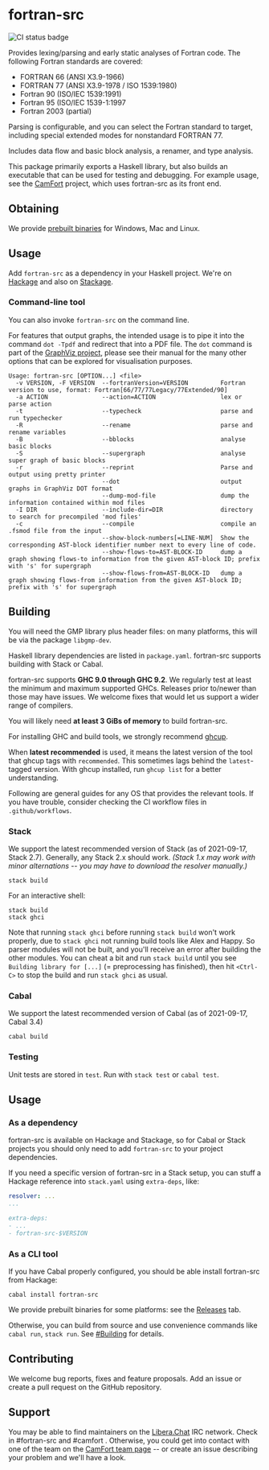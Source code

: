 # fortran-src
![CI status badge](https://github.com/camfort/fortran-src/actions/workflows/ci.yml/badge.svg)

Provides lexing/parsing and early static analyses of Fortran code. The following
Fortran standards are covered:

  * FORTRAN 66 (ANSI X3.9-1966)
  * FORTRAN 77 (ANSI X3.9-1978 / ISO 1539:1980)
  * Fortran 90 (ISO/IEC 1539:1991)
  * Fortran 95 (ISO/IEC 1539-1:1997
  * Fortran 2003 (partial)

Parsing is configurable, and you can select the Fortran standard to target,
including special extended modes for nonstandard FORTRAN 77.

Includes data flow and basic block analysis, a renamer, and type analysis.

This package primarily exports a Haskell library, but also builds an executable
that can be used for testing and debugging. For example usage, see the
[CamFort](https://github.com/camfort/camfort) project, which uses fortran-src as
its front end.

## Obtaining
We provide [prebuilt binaries](https://github.com/camfort/fortran-src/releases)
for Windows, Mac and Linux.

## Usage
Add `fortran-src` as a dependency in your Haskell project. We're on
[Hackage](https://hackage.haskell.org/package/fortran-src) and also on
[Stackage](https://www.stackage.org/package/fortran-src).

### Command-line tool
You can also invoke `fortran-src` on the command line.

For features that output graphs, the intended usage is to pipe it into the
command `dot -Tpdf` and redirect that into a PDF file. The `dot` command is part
of the [GraphViz project](https://www.graphviz.org/), please see their manual
for the many other options that can be explored for visualisation purposes.

```
Usage: fortran-src [OPTION...] <file>
  -v VERSION, -F VERSION  --fortranVersion=VERSION         Fortran version to use, format: Fortran[66/77/77Legacy/77Extended/90]
  -a ACTION               --action=ACTION                  lex or parse action
  -t                      --typecheck                      parse and run typechecker
  -R                      --rename                         parse and rename variables
  -B                      --bblocks                        analyse basic blocks
  -S                      --supergraph                     analyse super graph of basic blocks
  -r                      --reprint                        Parse and output using pretty printer
                          --dot                            output graphs in GraphViz DOT format
                          --dump-mod-file                  dump the information contained within mod files
  -I DIR                  --include-dir=DIR                directory to search for precompiled 'mod files'
  -c                      --compile                        compile an .fsmod file from the input
                          --show-block-numbers[=LINE-NUM]  Show the corresponding AST-block identifier number next to every line of code.
                          --show-flows-to=AST-BLOCK-ID     dump a graph showing flows-to information from the given AST-block ID; prefix with 's' for supergraph
                          --show-flows-from=AST-BLOCK-ID   dump a graph showing flows-from information from the given AST-block ID; prefix with 's' for supergraph
```

## Building
You will need the GMP library plus header files: on many platforms, this will be
via the package `libgmp-dev`.

Haskell library dependencies are listed in `package.yaml`. fortran-src supports
building with Stack or Cabal.

fortran-src supports **GHC 9.0 through GHC 9.2**. We regularly test at least the
minimum and maximum supported GHCs. Releases prior to/newer than those may have
issues. We welcome fixes that would let us support a wider range of compilers.

You will likely need **at least 3 GiBs of memory** to build fortran-src.

For installing GHC and build tools, we strongly recommend
[ghcup](https://www.haskell.org/ghcup/).

When **latest recommended** is used, it means the latest version of the tool
that ghcup tags with `recommended`. This sometimes lags behind the
`latest`-tagged version. With ghcup installed, run `ghcup list` for a better
understanding.

Following are general guides for any OS that provides the relevant tools. If you
have trouble, consider checking the CI workflow files in `.github/workflows`.

### Stack
We support the latest recommended version of Stack (as of 2021-09-17, Stack
2.7). Generally, any Stack 2.x should work.  *(Stack 1.x may work with minor
alternations -- you may have to download the resolver manually.)*

```
stack build
```

For an interactive shell:

```
stack build
stack ghci
```

Note that running `stack ghci` before running `stack build` won't work properly,
due to `stack ghci` not running build tools like Alex and Happy. So parser
modules will not be built, and you'll receive an error after building the other
modules. You can cheat a bit and run `stack build` until you see `Building
library for [...]` (= preprocessing has finished), then hit `<Ctrl-C>` to stop
the build and run `stack ghci` as usual.

### Cabal
We support the latest recommended version of Cabal (as of 2021-09-17, Cabal 3.4)

```
cabal build
```

### Testing
Unit tests are stored in `test`. Run with `stack test` or `cabal test`.

## Usage
### As a dependency
fortran-src is available on Hackage and Stackage, so for Cabal or Stack projects
you should only need to add `fortran-src` to your project dependencies.

If you need a specific version of fortran-src in a Stack setup, you can stuff a
Hackage reference into `stack.yaml` using `extra-deps`, like:

```yaml
resolver: ...
...

extra-deps:
- ...
- fortran-src-$VERSION
```

### As a CLI tool
If you have Cabal properly configured, you should be able install fortran-src
from Hackage:

```
cabal install fortran-src
```

We provide prebuilt binaries for some platforms: see the
[Releases](https://github.com/camfort/fortran-src/releases) tab.

Otherwise, you can build from source and use convenience commands like `cabal
run`, `stack run`. See [#Building](#building) for details.

## Contributing
We welcome bug reports, fixes and feature proposals. Add an issue or create a
pull request on the GitHub repository.

## Support
You may be able to find maintainers on the [Libera.Chat](https://libera.chat/)
IRC network. Check in #fortran-src and #camfort . Otherwise, you could get into
contact with one of the team on the [CamFort team
page](https://camfort.github.io/team.html) -- or create an issue describing your
problem and we'll have a look.
